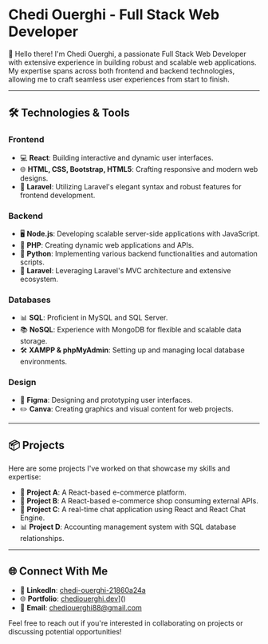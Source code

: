 # **Chedi Ouerghi - Full Stack Web Developer**

👋 Hello there! I'm Chedi Ouerghi, a passionate Full Stack Web Developer with extensive experience in building robust and scalable web applications. My expertise spans across both frontend and backend technologies, allowing me to craft seamless user experiences from start to finish.

---

## 🛠️ Technologies & Tools

### Frontend
- 💻 **React**: Building interactive and dynamic user interfaces.
- 🌐 **HTML, CSS, Bootstrap, HTML5**: Crafting responsive and modern web designs.
- 🚀 **Laravel**: Utilizing Laravel's elegant syntax and robust features for frontend development.

### Backend
- 🖥️ **Node.js**: Developing scalable server-side applications with JavaScript.
- 🐘 **PHP**: Creating dynamic web applications and APIs.
- 🐍 **Python**: Implementing various backend functionalities and automation scripts.
- 🌟 **Laravel**: Leveraging Laravel's MVC architecture and extensive ecosystem.

### Databases
- 📊 **SQL**: Proficient in MySQL and SQL Server.
- 📚 **NoSQL**: Experience with MongoDB for flexible and scalable data storage.
- 🛠️ **XAMPP & phpMyAdmin**: Setting up and managing local database environments.

### Design
- 🎨 **Figma**: Designing and prototyping user interfaces.
- ✏️ **Canva**: Creating graphics and visual content for web projects.

---

## 📦 Projects

Here are some projects I've worked on that showcase my skills and expertise:

- 🛒 **Project A**: A React-based e-commerce platform.
- 🛒 **Project B**: A React-based e-commerce shop consuming external APIs.
- 💬 **Project C**: A real-time chat application using React and React Chat Engine.
- 📊 **Project D**: Accounting management system with SQL database relationships.

---

## 🌐 Connect With Me

- 🔗 **LinkedIn**: [chedi-ouerghi-21860a24a](https://www.linkedin.com/in/chedi-ouerghi-21860a24a/)
- 🌐 **Portfolio**: [chediouerghi.dev](https://www.chediouerghi.dev/)]()
- 📧 **Email**: chediouerghi88@gmail.com

Feel free to reach out if you're interested in collaborating on projects or discussing potential opportunities!
